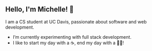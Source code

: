 ## Hello, I'm Michelle! 👋
I am a CS student at UC Davis, passionate about software and web development.
- I’m currently experimenting with full stack development.
- I like to start my day with a ☕, end my day with a 🏃‍♀️!
<!--
**michelleyeoh/michelleyeoh** is a ✨ _special_ ✨ repository because its `README.md` (this file) appears on your GitHub profile.

Here are some ideas to get you started:

- 🔭 I’m currently working on ...
- 🌱 I’m currently learning ...
- 👯 I’m looking to collaborate on ...
- 🤔 I’m looking for help with ...
- 💬 Ask me about ...
- 📫 How to reach me: ...
- 😄 Pronouns: ...
- ⚡ Fun fact: ...
-->
